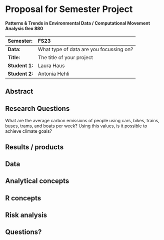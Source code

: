 # Proposal for Semester Project

**Patterns & Trends in Environmental Data / Computational Movement
Analysis Geo 880**

| Semester:      | FS23                                     |
|:---------------|:---------------------------------------- |
| **Data:**      | What type of data are you focussing on?  |
| **Title:**     | The title of your project                |
| **Student 1:** | Laura Haus                               |
| **Student 2:** | Antonia Hehli                            |

## Abstract 
<!-- (50-60 words) -->

## Research Questions
<!-- (50-60 words) -->
What are the average carbon emissions of people using cars, bikes, trains, buses, trams, and boats per week? Using this values, is it possible to achieve climate goals?

## Results / products
<!-- What do you expect, anticipate? -->

## Data
<!-- What data will you use? Will you require additional context data? Where do you get this data from? Do you already have all the data? -->

## Analytical concepts
<!-- Which analytical concepts will you use? What conceptual movement spaces and respective modelling approaches of trajectories will you be using? What additional spatial analysis methods will you be using? -->

## R concepts
<!-- Which R concepts, functions, packages will you mainly use. What additional spatial analysis methods will you be using? -->

## Risk analysis
<!-- What could be the biggest challenges/problems you might face? What is your plan B? -->

## Questions? 
<!-- Which questions would you like to discuss at the coaching session? -->
